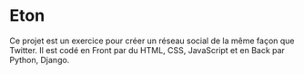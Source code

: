 # Eton
Ce projet est un exercice pour créer un réseau social de la même façon que Twitter. Il est codé en Front par du HTML, CSS, JavaScript et en Back par Python, Django.
